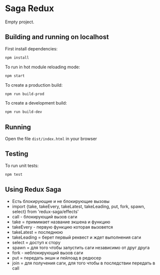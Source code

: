 # Saga Redux

Empty project.

## Building and running on localhost

First install dependencies:

```sh
npm install
```

To run in hot module reloading mode:

```sh
npm start
```

To create a production build:

```sh
npm run build-prod
```

To create a development build:

```sh
npm run build-dev
```

## Running

Open the file `dist/index.html` in your browser

## Testing

To run unit tests:

```sh
npm test
```

## Using Redux Saga
 - Есть блокирующие и не блокирующие вызовы
 - import {take, takeEvery, takeLatest, takeLeading, put, fork, spawn, select} from 'redux-saga/effects'
 - call - блокирующий вызов саги
 - take = примимает название экшена и функцию  
 - takeEvery - первую функцию которая вызовется
 - takeLatest = последнюю
 - takeLeading = берет первый реквест и ждет выполнения саги
 - select = доступ к стору
 - spawn = для того чтобы запустить саги независимо от друг друга
 - fork - неблокирующий вызов саги
 - put = передать экшн и пейлоад в редюсер
 - join = для получения саги, для того чтобы в последствии передать в call
